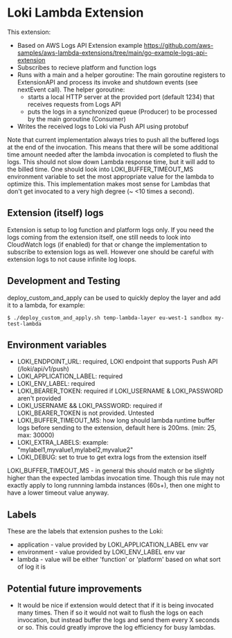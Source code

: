 # Loki Lambda Extension

This extension: 
* Based on AWS Logs API Extension example https://github.com/aws-samples/aws-lambda-extensions/tree/main/go-example-logs-api-extension
* Subscribes to recieve platform and function logs
* Runs with a main and a helper goroutine: The main goroutine registers to ExtensionAPI and process its invoke and shutdown events (see nextEvent call). The helper goroutine:
    - starts a local HTTP server at the provided port (default 1234) that receives requests from Logs API
    - puts the logs in a synchronized queue (Producer) to be processed by the main goroutine (Consumer)
* Writes the received logs to Loki via Push API using protobuf

Note that current implementation always tries to push all the buffered logs at the end of the invocation. This means that there will be some additional time amount needed after the lambda invocation is completed to flush the logs. This should not slow down Lambda response time, but it will add to the billed time. One should look into LOKI_BUFFER_TIMEOUT_MS environment variable to set the most appropriate value for the lambda to optimize this. This implementation makes most sense for Lambdas that don't get invocated to a very high degree (~ <10 times a second).

## Extension (itself) logs

Extension is setup to log function and platform logs only. If you need the logs coming from the extension itself, one still needs to look into CloudWatch logs (if enabled) for that or change the implementation to subscribe to extension logs as well. However one should be careful with extension logs to not cause infinite log loops.

## Development and Testing

deploy_custom_and_apply can be used to quickly deploy the layer and add it to a lambda, for example:
```console
$ ./deploy_custom_and_apply.sh temp-lambda-layer eu-west-1 sandbox my-test-lambda
```

## Environment variables

* LOKI_ENDPOINT_URL: required, LOKI endpoint that supports Push API (/loki/api/v1/push)
* LOKI_APPLICATION_LABEL: required
* LOKI_ENV_LABEL: required
* LOKI_BEARER_TOKEN: required if LOKI_USERNAME & LOKI_PASSWORD aren't provided
* LOKI_USERNAME && LOKI_PASSWORD: required if LOKI_BEARER_TOKEN is not provided. Untested
* LOKI_BUFFER_TIMEOUT_MS: how long should lambda runtime buffer logs before sending to the extension, default here is 200ms. (min: 25, max: 30000)
* LOKI_EXTRA_LABELS: example: "mylabel1,myvalue1,mylabel2,myvalue2"
* LOKI_DEBUG: set to true to get extra logs from the extension itself

LOKI_BUFFER_TIMEOUT_MS - in general this should match or be slightly higher than the expected lambdas invocation time. Though this rule may not exactly apply to long runnning lambda instances (60s+), then one might to have a lower timeout value anyway.

## Labels

These are the labels that extension pushes to the Loki:
* application - value provided by LOKI_APPLICATION_LABEL env var
* environment - value provided by LOKI_ENV_LABEL env var
* lambda - value will be either 'function' or 'platform' based on what sort of log it is

## Potential future improvements

* It would be nice if extension would detect that if it is being invocated many times. Then if so it would not wait to flush the logs on each invocation, but instead buffer the logs and send them every X seconds or so. This could greatly improve the log efficiency for busy lambdas.

